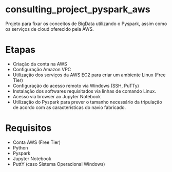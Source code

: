 # consulting_project_pyspark_aws
Projeto para fixar os conceitos de BigData utilizando o Pyspark, assim como os serviços de cloud oferecido pela AWS.

# Etapas
- Criação da conta na AWS
- Configuração Amazon VPC
- Utilização dos serviços da AWS EC2 para criar um ambiente Linux (Free Tier)
- Configuração do acesso remoto via Windows (SSH, PuTTy)
- Instalação dos softwares requisitados via linhas de comando Linux.
- Acesso via browser ao Jupyter Notebook
- Utilização do Pyspark para prever o tamanho necessário da tripulação de acordo com as características do navio fabricado.


# Requisitos
- Conta AWS (Free Tier)
- Python
- Pyspark
- Jupyter Notebook
- PuttY (caso Sistema Operacional Windows)

